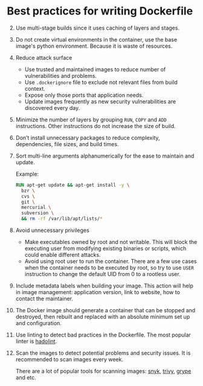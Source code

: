 # Best practices for writing Dockerfile

2. Use multi-stage builds since it uses caching of layers and stages. 

3. Do not create virtual environments in the container, use the base image's python environment. Because it is waste of resources.

4. Reduce attack surface
   * Use trusted and maintained images to reduce number of vulnerabilities and problems.
   * Use `.dockerignore` file to exclude not relevant files from build context.
   * Expose only those ports that application needs.
   * Update images frequently as new security vulnerabilities are discovered every day.

5. Minimize the number of layers by grouping `RUN`, `COPY` and `ADD` instructions. Other instructions do not increase the size of build.

6. Don’t install unnecessary packages to reduce complexity, dependencies, file sizes, and build times.

7. Sort multi-line arguments alphanumerically for the ease to maintain and update.

    Example:
    ``` Dockerfile
    RUN apt-get update && apt-get install -y \
      bzr \
      cvs \
      git \
      mercurial \
      subversion \
      && rm -rf /var/lib/apt/lists/*
    ```

8. Avoid unnecessary privileges
    * Make executables owned by root and not writable. This will block the executing user from modifying existing binaries or scripts, which could enable different attacks.
    * Avoid using root user to run the container. There are a few use cases when the container needs to be executed by root, so try to use `USER` instruction to change the default UID from 0 to a rootless user.

9. Include metadata labels when building your image. This action will help in image management: application version, link to website, how to contact the maintainer.

10. The Docker image should generate a container that can be stopped and destroyed, then rebuilt and replaced with an absolute minimum set up and configuration.

11. Use linting to detect bad practices in the Dockerfile. The most popular linter is [hadolint](https://github.com/hadolint/hadolint).

12. Scan the images to detect potential problems and security issues. It is recommended to scan images every week. 

    There are a lot of popular tools for scanning images: [snyk](http://snyk.io), [trivy](https://github.com/aquasecurity/trivy), [grype](https://github.com/anchore/grype) and etc.
